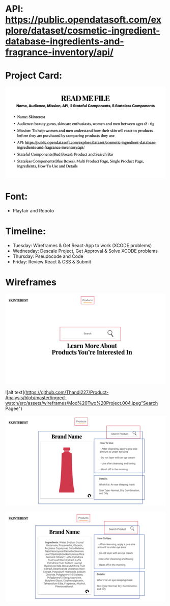 
# API: https://public.opendatasoft.com/explore/dataset/cosmetic-ingredient-database-ingredients-and-fragrance-inventory/api/ 

# Project Card: 
![alt text](https://github.com/Thandi227/Product-Analysis/blob/master/ingredwatch/wireframes/Mod%20Two%20Project/Mod%20Two%20Project.002.jpeg "Project Card")

# Font: 
* Playfair and Roboto

# Timeline:
* Tuesday: Wireframes & Get React-App to work (XCODE problems)
* Wednesday: Descale Project, Get Approval & Solve XCODE problems
* Thursday: Pseudocode and Code 
* Friday: Review React & CSS & Submit

# Wireframes

![alt text](https://github.com/Thandi227/Product-Analysis/blob/master/ingred-watch/src/assets/wireframes/Mod%20Two%20Project.003.jpeg "Landing Page")

![alt text](https://github.com/Thandi227/Product-Analysis/blob/master/ingred-watch/src/assets/wireframes/Mod%20Two%20Project.004.jpeg"Search Pagee")

![alt text](https://github.com/Thandi227/Product-Analysis/blob/master/ingredwatch/wireframes/Mod%20Two%20Project/Mod%20Two%20Project.006.jpeg "Product Page")

![alt text](https://github.com/Thandi227/Product-Analysis/blob/master/ingredwatch/wireframes/Mod%20Two%20Project/Mod%20Two%20Project.007.jpeg "Ingredient Page")
